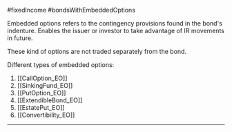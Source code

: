 #fixedIncome #bondsWithEmbeddedOptions

Embedded options refers to the contingency provisions found in the bond's indenture. 
Enables the issuer or investor to take advantage of IR movements in future. 

These kind of options are not traded separately from the bond. 

Different types of embedded options: 
1. [[CallOption_EO]]
2. [[SinkingFund_EO]]
3. [[PutOption_EO]]
4. [[ExtendibleBond_EO]]
5. [[EstatePut_EO]]
6. [[Convertibility_EO]]
****
